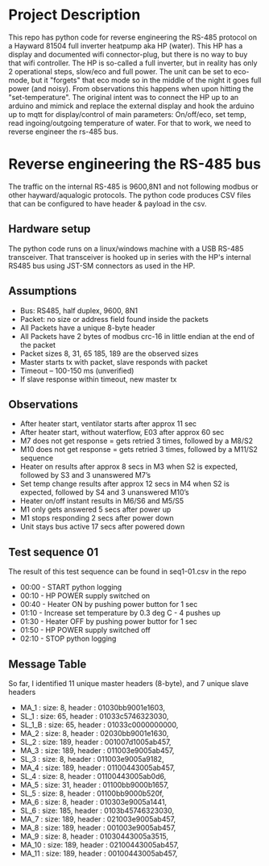 # Project Description
This repo has python code for reverse engineering the RS-485 protocol on a Hayward 81504 full inverter heatpump aka HP (water).
This HP has a display and documented wifi connector-plug, but there is no way to buy that wifi controller.
The HP is so-called a full inverter, but in reality has only 2 operational steps, slow/eco and full power.
The unit can be set to eco-mode, but it "forgets" that eco mode so in the middle of the night it goes full power (and noisy). From observations this happens when upon hitting the "set-temperature".
The original intent was to connect the HP up to an arduino and mimick and replace the external display and hook the arduino up to mqtt for display/control of main parameters: On/off/eco, set temp, read ingoing/outgoing temperature of water.
For that to work, we need to reverse engineer the rs-485 bus.
# Reverse engineering the RS-485 bus
The traffic on the internal RS-485 is 9600,8N1 and not following modbus or other hayward/aqualogic protocols.
The python code produces CSV files that can be configured to have header & payload in the csv.
## Hardware setup
The python code runs on a linux/windows machine with a USB RS-485 transceiver. That transceiver is hooked up in series with the HP's internal RS485 bus using JST-SM connectors as used in the HP. 
## Assumptions
- Bus: RS485, half duplex, 9600, 8N1
- Packet: no size or address field found inside the packets
- All Packets have a unique 8-byte header
- All Packets have 2 bytes of modbus crc-16 in little endian at the end of the packet
- Packet sizes 8, 31, 65 185, 189 are the observed sizes 
- Master starts tx with packet, slave responds with packet
- Timeout – 100-150 ms (unverified)
- If slave response within timeout, new master tx
## Observations
- After heater start, ventilator starts after approx 11 sec
- After heater start, without waterflow, E03 after approx 60 sec
- M7 does not get response = gets retried 3 times, followed by a M8/S2 
- M10 does not get response = gets retried 3 times, followed by a M11/S2 sequence
- Heater on results after approx 8 secs in M3 when S2 is expected, followed by S3 and 3 unanswered M7’s
- Set temp change results after approx 12 secs in M4 when S2 is expected, followed by S4 and 3 unanswered M10’s
- Heater on/off instant results in M6/S6 and M5/S5
- M1 only gets answered 5 secs after power up
- M1 stops responding 2 secs after power down
- Unit stays bus active 17 secs after powered down
## Test sequence 01
The result of this test sequence can be found in seq1-01.csv in the repo
- 00:00 - START python logging
- 00:10 - HP POWER supply switched on
- 00:40 - Heater ON by pushing power button for 1 sec
- 01:10 - Increase set temperature by 0.3 deg C - 4 pushes up
- 01:30 - Heater OFF by pushing power buttor for 1 sec
- 01:50 - HP POWER supply switched off
- 02:10 - STOP python logging

## Message Table
So far, I identified 11 unique master headers (8-byte), and 7 unique slave headers 
- MA_1 : size: 8, header : 01030bb9001e1603, 
- SL_1 : size: 65, header : 01033c5746323030, 
- SL_1_B : size: 65, header : 01033c0000000000, 
- MA_2 : size: 8, header : 02030bb9001e1630, 
- SL_2 : size: 189, header : 001007d1005ab457, 
- MA_3 : size: 189, header : 011003e9005ab457, 
- SL_3 : size: 8, header : 011003e9005a9182, 
- MA_4 : size: 189, header : 01100443005ab457, 
- SL_4 : size: 8, header : 01100443005ab0d6, 
- MA_5 : size: 31, header : 01100bb9000b1657, 
- SL_5 : size: 8, header : 01100bb9000b520f, 
- MA_6 : size: 8, header : 010303e9005a1441, 
- SL_6 : size: 185, header : 0103b45746323030, 
- MA_7 : size: 189, header : 021003e9005ab457, 
- MA_8 : size: 189, header : 001003e9005ab457, 
- MA_9 : size: 8, header : 01030443005a3515, 
- MA_10 : size: 189, header : 02100443005ab457, 
- MA_11 : size: 189, header : 00100443005ab457, 
